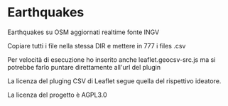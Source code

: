 Earthquakes
===========

Earthquakes su OSM aggiornati realtime fonte INGV 

Copiare tutti i file nella stessa DIR e mettere in 777 i files .csv

Per velocità di esecuzione ho inserito anche leaflet.geocsv-src.js ma si potrebbe farlo puntare direttamente all'url del plugin

La licenza del pluging CSV di Leaflet segue quella del rispettivo ideatore.

La licenza del progetto è AGPL3.0
